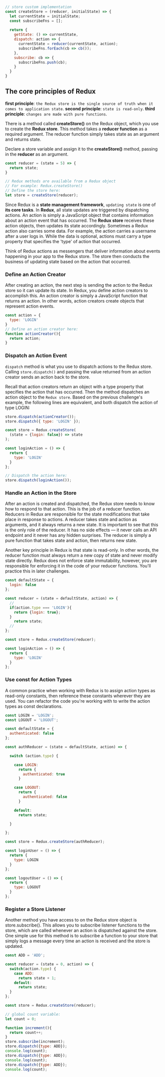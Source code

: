 ```js

// store custom implementation
const createStore = (reducer, initialState) => {
  let currentState = initialState;
  const subscribeFns = [];
  
  return {
    getState: () => currentState,
    dispatch: action => {
      currentState = reducer(currentState, action);
      subscribeFns.forEach(cb => cb());  
    },
    subscribe: cb => {
      subscribeFns.push(cb);
    }
  }
}
```
## The core principles of Redux

**first principle**: `the Redux store is the single source of truth when it comes to application state`.
**second principle**: `state is read-only`.
**third principle**: `changes are made with pure functions`.



There is a method called **createStore()** on the Redux object, which you use to create the **Redux store**. This method takes a **reducer function** as a required argument. The reducer function simply takes state as an argument and returns state.



Declare a store variable and assign it to the **createStore()** method, passing in the **reducer** as an argument.
```js
const reducer = (state = 5) => {
  return state;
}

// Redux methods are available from a Redux object
// For example: Redux.createStore()
// Define the store here: 
let store = createStore(reducer);
```
Since Redux is a **state management framework**, `updating state` is one of **its core tasks**. In **Redux**, all state updates are triggered by dispatching actions. An action is simply a JavaScript object that contains information about an action event that has occurred. The **Redux store** receives these action objects, then updates its state accordingly. Sometimes a Redux action also carries some data. For example, the action carries a username after a user logs in. While the data is optional, actions must carry a type property that specifies the 'type' of action that occurred.

Think of Redux actions as messengers that deliver information about events happening in your app to the Redux store. The store then conducts the business of updating state based on the action that occurred.

### Define an Action Creator

After creating an action, the next step is sending the action to the Redux store so it can update its state. In Redux, you define action creators to accomplish this. An action creator is simply a JavaScript function that returns an action. In other words, action creators create objects that represent action events.

```js
const action = {
  type: 'LOGIN'
}
// Define an action creator here:
function actionCreator(){
  return action;
}
```

### Dispatch an Action Event

`dispatch` method is what you use to dispatch actions to the Redux store. Calling `store.dispatch()` and passing the value returned from an action creator sends an action back to the store.

Recall that action creators return an object with a type property that specifies the action that has occurred. Then the method dispatches an action object to the `Redux store`. Based on the previous challenge's example, the following lines are equivalent, and both dispatch the action of type LOGIN:
```js
store.dispatch(actionCreator());
store.dispatch({ type: 'LOGIN' });
```
```js
const store = Redux.createStore(
  (state = {login: false}) => state
);

const loginAction = () => {
  return {
    type: 'LOGIN'
  }
};

// Dispatch the action here:
store.dispatch(loginAction());
```

### Handle an Action in the Store

After an action is created and dispatched, the Redux store needs to know how to respond to that action. This is the job of a reducer function. Reducers in Redux are responsible for the state modifications that take place in response to actions. A reducer takes state and action as arguments, and it always returns a new state. It is important to see that this is the only role of the reducer. It has no side effects — it never calls an API endpoint and it never has any hidden surprises. The reducer is simply a pure function that takes state and action, then returns new state.

Another key principle in Redux is that state is read-only. In other words, the reducer function must always return a new copy of state and never modify state directly. Redux does not enforce state immutability, however, you are responsible for enforcing it in the code of your reducer functions. You'll practice this in later challenges.

```js
const defaultState = {
  login: false
};

const reducer = (state = defaultState, action) => {
  // 
  if(action.type === 'LOGIN'){
    return {login: true};
  }
    return state;
  // 
};

const store = Redux.createStore(reducer);

const loginAction = () => {
  return {
    type: 'LOGIN'
  }
};
```
### Use const for Action Types

A common practice when working with Redux is to assign action types as read-only constants, then reference these constants wherever they are used. You can refactor the code you're working with to write the action types as const declarations.

```js
const LOGIN = 'LOGIN';
const LOGOUT = 'LOGOUT';

const defaultState = {
  authenticated: false
};

const authReducer = (state = defaultState, action) => {

  switch (action.type) {

    case LOGIN:
      return {
        authenticated: true
      }

    case LOGOUT:
      return {
        authenticated: false
      }

    default:
      return state;

  }

};

const store = Redux.createStore(authReducer);

const loginUser = () => {
  return {
    type: LOGIN
  }
};

const logoutUser = () => {
  return {
    type: LOGOUT
  }
};
```
###  Register a Store Listener

Another method you have access to on the Redux store object is store.subscribe(). This allows you to subscribe listener functions to the store, which are called whenever an action is dispatched against the store. One simple use for this method is to subscribe a function to your store that simply logs a message every time an action is received and the store is updated.

```js
const ADD = 'ADD';

const reducer = (state = 0, action) => {
  switch(action.type) {
    case ADD:
      return state + 1;
    default:
      return state;
  }
};

const store = Redux.createStore(reducer);

// global count variable:
let count = 0;

function increment(){
  return count++;
}
store.subscribe(increment);
store.dispatch({type: ADD});
console.log(count);
store.dispatch({type: ADD});
console.log(count);
store.dispatch({type: ADD});
console.log(count);
```
